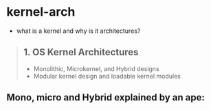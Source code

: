 # kernel-arch

- what is a kernel and why is it architectures? 

> ## 1. OS Kernel Architectures
>    - Monolithic, Microkernel, and Hybrid designs
>    - Modular kernel design and loadable kernel modules

## Mono, micro and Hybrid explained by an ape:



